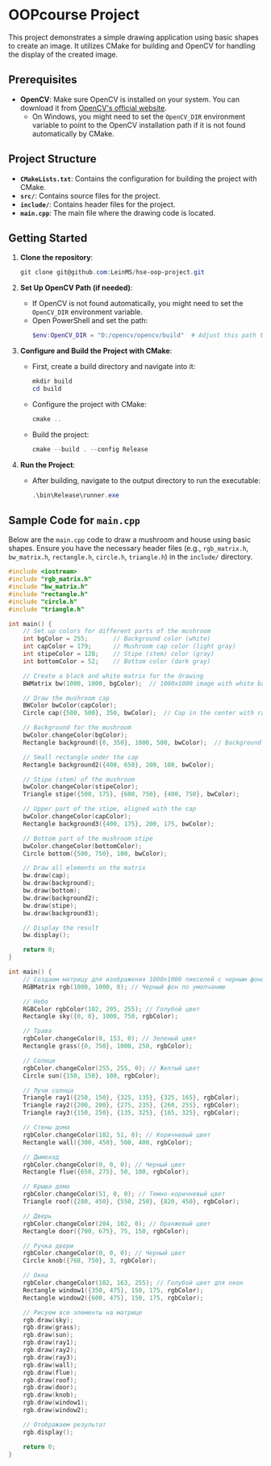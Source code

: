 # OOPcourse Project

This project demonstrates a simple drawing application using basic shapes to create an image. 
It utilizes CMake for building and OpenCV for handling the display of the created image.

## Prerequisites

- **OpenCV**: Make sure OpenCV is installed on your system. You can download it from [OpenCV's official website](https://opencv.org/releases/).
  - On Windows, you might need to set the `OpenCV_DIR` environment variable to point to the OpenCV installation path if it is not found automatically by CMake.

## Project Structure

- **`CMakeLists.txt`**: Contains the configuration for building the project with CMake.
- **`src/`**: Contains source files for the project.
- **`include/`**: Contains header files for the project.
- **`main.cpp`**: The main file where the drawing code is located.

## Getting Started

1. **Clone the repository**:
    ```powershell
    git clone git@github.com:LeinMS/hse-oop-project.git
    ```

2. **Set Up OpenCV Path (if needed)**:
   - If OpenCV is not found automatically, you might need to set the `OpenCV_DIR` environment variable.
   - Open PowerShell and set the path:
     ```powershell
     $env:OpenCV_DIR = "D:/opencv/opencv/build"  # Adjust this path to your OpenCV installation directory
     ```

3. **Configure and Build the Project with CMake**:
   - First, create a build directory and navigate into it:
     ```powershell
     mkdir build
     cd build
     ```

   - Configure the project with CMake:
     ```powershell
     cmake ..
     ```

   - Build the project:
     ```powershell
     cmake --build . --config Release
     ```

4. **Run the Project**:
   - After building, navigate to the output directory to run the executable:
     ```powershell
     .\bin\Release\runner.exe
     ```

## Sample Code for `main.cpp`

Below are the `main.cpp` code to draw a mushroom and house using basic shapes. Ensure you have the necessary header files (e.g., `rgb_matrix.h`, `bw_matrix.h`, `rectangle.h`, `circle.h`, `triangle.h`) in the `include/` directory.

```cpp
#include <iostream>
#include "rgb_matrix.h"
#include "bw_matrix.h"
#include "rectangle.h"
#include "circle.h"
#include "triangle.h"

int main() {
    // Set up colors for different parts of the mushroom
    int bgColor = 255;       // Background color (white)
    int capColor = 179;      // Mushroom cap color (light gray)
    int stipeColor = 128;    // Stipe (stem) color (gray)
    int bottomColor = 52;    // Bottom color (dark gray)

    // Create a black and white matrix for the drawing
    BWMatrix bw(1000, 1000, bgColor);  // 1000x1000 image with white background

    // Draw the mushroom cap
    BWColor bwColor(capColor);
    Circle cap({500, 500}, 350, bwColor);  // Cap in the center with radius 350

    // Background for the mushroom
    bwColor.changeColor(bgColor);
    Rectangle background({0, 350}, 1000, 500, bwColor);  // Background rectangle

    // Small rectangle under the cap
    Rectangle background2({400, 650}, 200, 100, bwColor);

    // Stipe (stem) of the mushroom
    bwColor.changeColor(stipeColor);
    Triangle stipe({500, 175}, {600, 750}, {400, 750}, bwColor);

    // Upper part of the stipe, aligned with the cap
    bwColor.changeColor(capColor);
    Rectangle background3({400, 175}, 200, 175, bwColor);

    // Bottom part of the mushroom stipe
    bwColor.changeColor(bottomColor);
    Circle bottom({500, 750}, 100, bwColor);

    // Draw all elements on the matrix
    bw.draw(cap);
    bw.draw(background);
    bw.draw(bottom);
    bw.draw(background2);
    bw.draw(stipe);
    bw.draw(background3);

    // Display the result
    bw.display();

    return 0;
}
```

```cpp
int main() {
    // Создаем матрицу для изображения 1000x1000 пикселей с черным фоном
    RGBMatrix rgb(1000, 1000, 0); // Черный фон по умолчанию

    // Небо
    RGBColor rgbColor(102, 205, 255); // Голубой цвет
    Rectangle sky({0, 0}, 1000, 750, rgbColor); 

    // Трава
    rgbColor.changeColor(0, 153, 0); // Зеленый цвет
    Rectangle grass({0, 750}, 1000, 250, rgbColor); 

    // Солнце
    rgbColor.changeColor(255, 255, 0); // Желтый цвет
    Circle sun({150, 150}, 100, rgbColor); 

    // Лучи солнца
    Triangle ray1({250, 150}, {325, 135}, {325, 165}, rgbColor);
    Triangle ray2({200, 200}, {275, 235}, {260, 255}, rgbColor);
    Triangle ray3({150, 250}, {135, 325}, {165, 325}, rgbColor);

    // Стены дома
    rgbColor.changeColor(102, 51, 0); // Коричневый цвет
    Rectangle wall({300, 450}, 500, 400, rgbColor); 

    // Дымоход
    rgbColor.changeColor(0, 0, 0); // Черный цвет
    Rectangle flue({650, 275}, 50, 100, rgbColor);

    // Крыша дома
    rgbColor.changeColor(51, 0, 0); // Темно-коричневый цвет
    Triangle roof({280, 450}, {550, 250}, {820, 450}, rgbColor);

    // Дверь
    rgbColor.changeColor(204, 102, 0); // Оранжевый цвет
    Rectangle door({700, 675}, 75, 150, rgbColor); 

    // Ручка двери
    rgbColor.changeColor(0, 0, 0); // Черный цвет
    Circle knob({768, 750}, 3, rgbColor); 

    // Окна
    rgbColor.changeColor(102, 163, 255); // Голубой цвет для окон
    Rectangle window1({350, 475}, 150, 175, rgbColor);
    Rectangle window2({600, 475}, 150, 175, rgbColor); 

    // Рисуем все элементы на матрице
    rgb.draw(sky);
    rgb.draw(grass);
    rgb.draw(sun);
    rgb.draw(ray1);
    rgb.draw(ray2);
    rgb.draw(ray3);
    rgb.draw(wall);
    rgb.draw(flue);
    rgb.draw(roof);
    rgb.draw(door);
    rgb.draw(knob);
    rgb.draw(window1);
    rgb.draw(window2);

    // Отображаем результат
    rgb.display();

    return 0;
}
```
